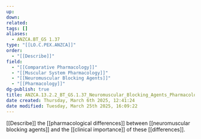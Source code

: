 ```yaml
---
up: 
down: 
related: 
tags: []
aliases:
  - ANZCA.BT_GS 1.37
type: "[[LO.C.PEX.ANZCA]]"
order:
  - "[[Describe]]"
field:
  - "[[Comparative Pharmacology]]"
  - "[[Muscular System Pharmacology]]"
  - "[[Neuromuscular Blocking Agents]]"
  - "[[Pharmacology]]"
dg-publish: true
title: ANZCA.13.2.2_BT_GS.1.37_Neuromuscular_Blocking_Agents_Pharmacological_Differences
date created: Thursday, March 6th 2025, 12:41:24
date modified: Tuesday, March 25th 2025, 16:09:22
---
```


[[Describe]] the [[pharmacological differences]] between [[neuromuscular blocking agents]] and the [[clinical importance]] of these [[differences]].
